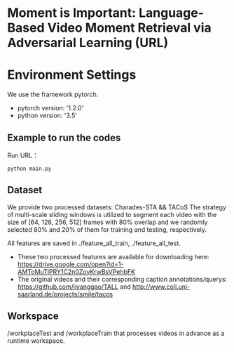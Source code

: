# Moment is Important: Language-Based Video Moment Retrieval via Adversarial Learning (URL)

# Environment Settings
We use the framework pytorch.

* pytorch version: '1.2.0'
* python version: '3.5'

## Example to run the codes
Run URL：
```
python main.py
```

## Dataset
We provide two processed datasets: Charades-STA && TACoS
The strategy of multi-scale sliding windows is utilized to segment each video with the size of [64, 128, 256, 512] frames with 80% overlap and we randomly selected 80% and 20% of them for training and testing, respectively.

All features are saved in ./feature_all_train, ./feature_all_test. 
* These two processed features are available for downloading here: https://drive.google.com/open?id=1-AMToMuTlPRY1C2n0ZoyKrwBsVPehbFK
* The original videos and their corresponding caption annotations/querys: https://github.com/jiyanggao/TALL and http://www.coli.uni-saarland.de/projects/smile/tacos

## Workspace
/workplaceTest and /workplaceTrain that processes videos in advance as a runtime workspace.

#
